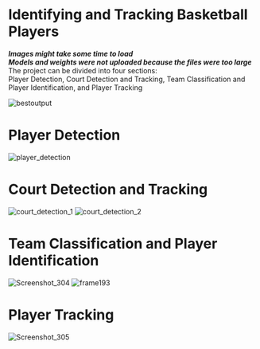 # Identifying and Tracking Basketball Players
**_Images might take some time to load_**  
**_Models and weights were not uploaded because the files were too large_**  
The project can be divided into four sections:  
Player Detection, Court Detection and Tracking, Team Classification and Player Identification, and Player Tracking

![bestoutput](https://github.com/Artamy28/players-tracking-and-id/assets/48444519/f56a4cf9-9848-4e91-b6a5-208815d5ec1a)

# Player Detection
![player_detection](https://github.com/Artamy28/players-tracking-and-id/assets/48444519/e20f346f-4cb8-417a-a764-2c1361941655)

# Court Detection and Tracking
![court_detection_1](https://github.com/Artamy28/players-tracking-and-id/assets/48444519/4e1a11e1-7283-47d8-9c67-37273ed09f6e)
![court_detection_2](https://github.com/Artamy28/players-tracking-and-id/assets/48444519/62c837bf-fd5e-4b26-8e71-562b3c14961a)

# Team Classification and Player Identification
![Screenshot_304](https://github.com/Artamy28/players-tracking-and-id/assets/48444519/02ac86c4-a1a9-46f0-b3c7-6091e6e0d896)
![frame193](https://github.com/Artamy28/players-tracking-and-id/assets/48444519/9363a24a-4385-4133-afbb-825b03bb153d)

# Player Tracking
![Screenshot_305](https://github.com/Artamy28/players-tracking-and-id/assets/48444519/e9717739-660c-453f-988a-deab8bf586fb)
